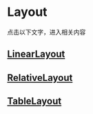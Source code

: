 # Layout  
点击以下文字，进入相关内容  
## [LinearLayout](https://github.com/qinxingseven/experiment/tree/master/ex3/LinearLayout)     
## [RelativeLayout](https://github.com/qinxingseven/experiment/tree/master/ex3/RelativeLayout)  
## [TableLayout](https://github.com/qinxingseven/experiment/tree/master/ex3/TableLayout)
